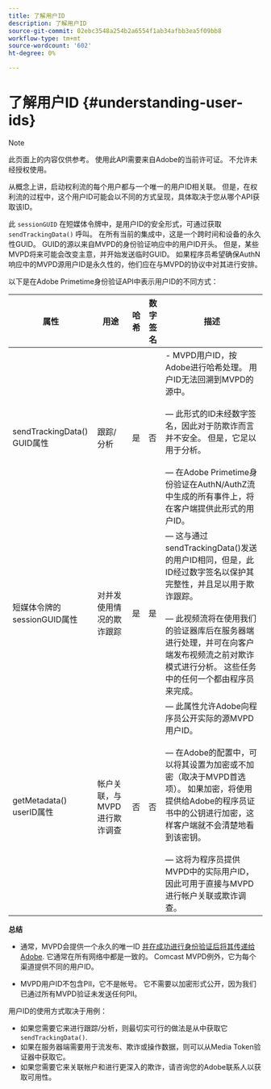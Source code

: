 ```yaml
---
title: 了解用户ID
description: 了解用户ID
source-git-commit: 02ebc3548a254b2a6554f1ab34afbb3ea5f09bb8
workflow-type: tm+mt
source-wordcount: '602'
ht-degree: 0%

---
```


# 了解用户ID {#understanding-user-ids}

>[!NOTE]
>
>此页面上的内容仅供参考。 使用此API需要来自Adobe的当前许可证。 不允许未经授权使用。

从概念上讲，启动权利流的每个用户都与一个唯一的用户ID相关联。 但是，在权利流的过程中，这个用户ID可能会以不同的方式呈现，具体取决于您从哪个API获取该ID。

此 `sessionGUID` 在短媒体令牌中，是用户ID的安全形式，可通过获取 `sendTrackingData()` 呼叫。 在所有当前的集成中，这是一个跨时间和设备的永久性GUID。 GUID的源以来自MVPD的身份验证响应中的用户ID开头。 但是，某些MVPD将来可能会改变主意，并开始发送临时GUID。 如果程序员希望确保AuthN响应中的MVPD源用户ID是永久性的，他们应在与MVPD的协议中对其进行安排。

以下是在Adobe Primetime身份验证API中表示用户ID的不同方式：

| 属性 | 用途 | 哈希 | 数字签名 | 描述 |
| --- | --- | --- | --- | --- |
| sendTrackingData() GUID属性 | 跟踪/分析 | 是 | 否 | - MVPD用户ID，按Adobe进行哈希处理。 用户ID无法回溯到MVPD的源中。 </br> </br>  — 此形式的ID未经数字签名，因此对于防欺诈而言并不安全。 但是，它足以用于分析。  </br> </br>  — 在Adobe Primetime身份验证在AuthN/AuthZ流中生成的所有事件上，将在客户端提供此形式的用户ID。 |
| 短媒体令牌的sessionGUID属性 | 对并发使用情况的欺诈跟踪 | 是 | 是 |  — 这与通过sendTrackingData()发送的用户ID相同，但是，此ID经过数字签名以保护其完整性，并且足以用于欺诈跟踪。 </br> </br>  — 此视频流将在使用我们的验证器库后在服务器端进行处理，并可在向客户端发布视频流之前对欺诈模式进行分析。  这些任务中的任何一个都由程序员来完成。 |
| getMetadata() userID属性 | 帐户关联，与MVPD进行欺诈调查 | 否 | 否 |  — 此属性允许Adobe向程序员公开实际的源MVPD用户ID。 </br> </br>  — 在Adobe的配置中，可以将其设置为加密或不加密（取决于MVPD首选项）。 如果加密，将使用提供给Adobe的程序员证书中的公钥进行加密，这样客户端就不会清楚地看到该密钥。 </br> </br>  — 这将为程序员提供MVPD中的实际用户ID，因此可用于直接与MVPD进行帐户关联或欺诈调查。 |


**总结**

* 通常，MVPD会提供一个永久的唯一ID <u>并在成功进行身份验证后将其传递给Adobe</u>. 它通常在所有网络中都是一致的。 Comcast MVPD例外，它为每个渠道提供不同的用户ID。

* MVPD用户ID不包含PII，它不是帐号。 它不需要以加密形式公开，因为我们已通过所有MVPD验证未发送任何PII。

用户ID的使用方式取决于用例：

* 如果您需要它来进行跟踪/分析，则最切实可行的做法是从中获取它 `sendTrackingData()`.
* 如果在服务器端需要用于流发布、欺诈或操作数据，则可以从Media Token验证器中获取它。
* 如果您需要它来关联帐户和进行更深入的欺诈，请咨询您的Adobe联系人以获取可用性。
